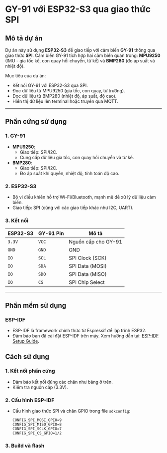 # GY-91 với ESP32-S3 qua giao thức SPI

## Mô tả dự án
Dự án này sử dụng **ESP32-S3** để giao tiếp với cảm biến **GY-91** thông qua giao thức **SPI**. Cảm biến GY-91 tích hợp hai cảm biến quan trọng: **MPU9250** (IMU - gia tốc kế, con quay hồi chuyển, từ kế) và **BMP280** (đo áp suất và nhiệt độ).

Mục tiêu của dự án:
- Kết nối GY-91 với ESP32-S3 qua SPI.
- Đọc dữ liệu từ MPU9250 (gia tốc, con quay, từ trường).
- Đọc dữ liệu từ BMP280 (nhiệt độ, áp suất, độ cao).
- Hiển thị dữ liệu lên terminal hoặc truyền qua MQTT.

---

## Phần cứng sử dụng
### 1. **GY-91**
- **MPU9250**: 
  - Giao tiếp: SPI/I2C.
  - Cung cấp dữ liệu gia tốc, con quay hồi chuyển và từ kế.
- **BMP280**:
  - Giao tiếp: SPI/I2C.
  - Đo áp suất khí quyển, nhiệt độ, tính toán độ cao.

### 2. **ESP32-S3**
- Bộ vi điều khiển hỗ trợ Wi-Fi/Bluetooth, mạnh mẽ để xử lý dữ liệu cảm biến.
- Giao tiếp: SPI (cùng với các giao tiếp khác như I2C, UART).

### 3. **Kết nối**
| ESP32-S3        | GY-91 Pin        | Mô tả                  |
|------------------|------------------|------------------------|
| `3.3V`          | `VCC`            | Nguồn cấp cho GY-91    |
| `GND`           | `GND`            | GND                    |
| `IO`          | `SCL`            | SPI Clock (SCK)        |
| `IO`          | `SDA`            | SPI Data (MOSI)        |
| `IO`          | `SDO`            | SPI Data (MISO)        |
| `IO`           | `CS`             | SPI Chip Select        |

---

## Phần mềm sử dụng
### **ESP-IDF**
- ESP-IDF là framework chính thức từ Espressif để lập trình ESP32.
- Đảm bảo bạn đã cài đặt ESP-IDF trên máy. Xem hướng dẫn tại: [ESP-IDF Setup Guide](https://docs.espressif.com/projects/esp-idf/en/latest/esp32/get-started/).


## Cách sử dụng
### 1. Kết nối phần cứng
- Đảm bảo kết nối đúng các chân như bảng ở trên.
- Kiểm tra nguồn cấp (3.3V).

### 2. Cấu hình ESP-IDF
- Cấu hình giao thức SPI và chân GPIO trong file `sdkconfig`:
  ```plaintext
  CONFIG_SPI_MOSI_GPIO=9
  CONFIG_SPI_MISO_GPIO=8
  CONFIG_SPI_SCLK_GPIO=7
  CONFIG_SPI_CS_GPIO=1/2

### 3. Build và flash

